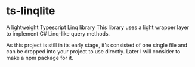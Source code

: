 # ts-linqlite
A lightweight Typescript Linq library
This library uses a light wrapper layer to implement C# Linq-like query methods.

As this project is still in its early stage, it's consisted of one single file and can be dropped into your project to use directly. Later I will consider to make a npm package for it.
